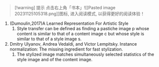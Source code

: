 
>[!warning] 提示
>点击右上角「书本」![[Pasted image 20231125105318.png]]图标, 进入阅读模式, 以获得更好的阅读体验！

1. (Dumoulin,2017)A Learned Representation For Artistic Style
	1. Style transfer can be defined as finding a pastiche image p whose content is similar to that of a content image c but whose style is similar to that of a style image s.
2. Dmitry Ulyanov, Andrea Vedaldi, and Victor Lempitsky. Instance normalization: The missing ingredient for fast stylization.
	1. The stylized image matches simultaneously selected statistics of the style image and of the content image.